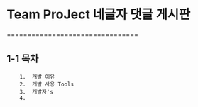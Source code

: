 # Team ProJect 네글자 댓글 게시판
================================

## 1-1 목차
```
    1.  개발 이유
    2.  개발 사용 Tools
    3.  개발자's
    4.   
```
